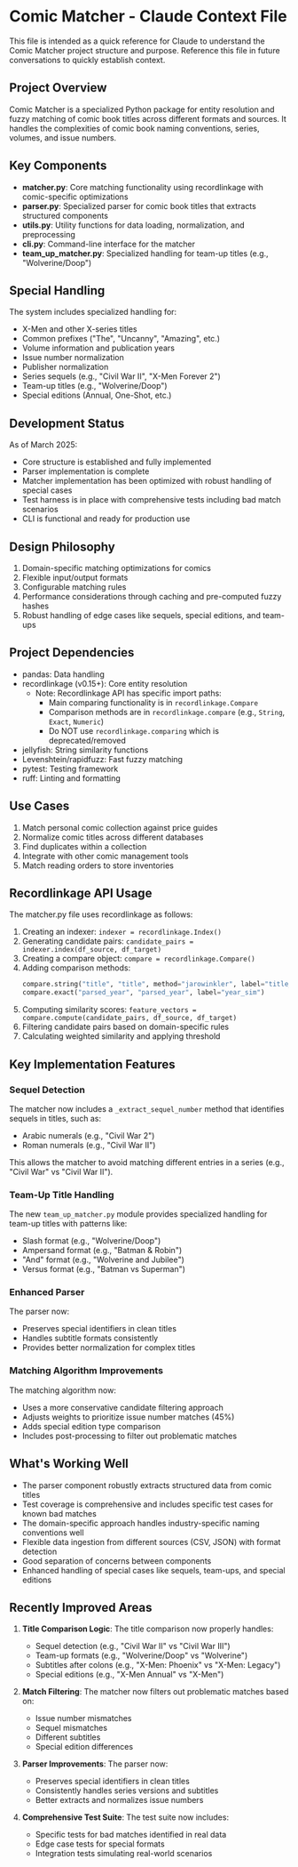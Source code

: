 # Comic Matcher - Claude Context File

This file is intended as a quick reference for Claude to understand the Comic Matcher project structure and purpose. Reference this file in future conversations to quickly establish context.

## Project Overview

Comic Matcher is a specialized Python package for entity resolution and fuzzy matching of comic book titles across different formats and sources. It handles the complexities of comic book naming conventions, series, volumes, and issue numbers.

## Key Components

- **matcher.py**: Core matching functionality using recordlinkage with comic-specific optimizations
- **parser.py**: Specialized parser for comic book titles that extracts structured components
- **utils.py**: Utility functions for data loading, normalization, and preprocessing
- **cli.py**: Command-line interface for the matcher
- **team_up_matcher.py**: Specialized handling for team-up titles (e.g., "Wolverine/Doop")

## Special Handling

The system includes specialized handling for:
- X-Men and other X-series titles
- Common prefixes ("The", "Uncanny", "Amazing", etc.)
- Volume information and publication years
- Issue number normalization
- Publisher normalization
- Series sequels (e.g., "Civil War II", "X-Men Forever 2")
- Team-up titles (e.g., "Wolverine/Doop")
- Special editions (Annual, One-Shot, etc.)

## Development Status

As of March 2025:
- Core structure is established and fully implemented
- Parser implementation is complete
- Matcher implementation has been optimized with robust handling of special cases
- Test harness is in place with comprehensive tests including bad match scenarios
- CLI is functional and ready for production use

## Design Philosophy

1. Domain-specific matching optimizations for comics
2. Flexible input/output formats
3. Configurable matching rules
4. Performance considerations through caching and pre-computed fuzzy hashes
5. Robust handling of edge cases like sequels, special editions, and team-ups

## Project Dependencies

- pandas: Data handling
- recordlinkage (v0.15+): Core entity resolution
  - Note: Recordlinkage API has specific import paths:
    - Main comparing functionality is in `recordlinkage.Compare`
    - Comparison methods are in `recordlinkage.compare` (e.g., `String`, `Exact`, `Numeric`)
    - Do NOT use `recordlinkage.comparing` which is deprecated/removed
- jellyfish: String similarity functions
- Levenshtein/rapidfuzz: Fast fuzzy matching
- pytest: Testing framework
- ruff: Linting and formatting

## Use Cases

1. Match personal comic collection against price guides
2. Normalize comic titles across different databases
3. Find duplicates within a collection
4. Integrate with other comic management tools
5. Match reading orders to store inventories

## Recordlinkage API Usage

The matcher.py file uses recordlinkage as follows:

1. Creating an indexer: `indexer = recordlinkage.Index()`
2. Generating candidate pairs: `candidate_pairs = indexer.index(df_source, df_target)`
3. Creating a compare object: `compare = recordlinkage.Compare()`
4. Adding comparison methods:
   ```python
   compare.string("title", "title", method="jarowinkler", label="title_sim")
   compare.exact("parsed_year", "parsed_year", label="year_sim")
   ```
5. Computing similarity scores: `feature_vectors = compare.compute(candidate_pairs, df_source, df_target)`
6. Filtering candidate pairs based on domain-specific rules
7. Calculating weighted similarity and applying threshold

## Key Implementation Features

### Sequel Detection
The matcher now includes a `_extract_sequel_number` method that identifies sequels in titles, such as:
- Arabic numerals (e.g., "Civil War 2")
- Roman numerals (e.g., "Civil War II")

This allows the matcher to avoid matching different entries in a series (e.g., "Civil War" vs "Civil War II").

### Team-Up Title Handling
The new `team_up_matcher.py` module provides specialized handling for team-up titles with patterns like:
- Slash format (e.g., "Wolverine/Doop")
- Ampersand format (e.g., "Batman & Robin")
- "And" format (e.g., "Wolverine and Jubilee")
- Versus format (e.g., "Batman vs Superman")

### Enhanced Parser
The parser now:
- Preserves special identifiers in clean titles
- Handles subtitle formats consistently
- Provides better normalization for complex titles

### Matching Algorithm Improvements
The matching algorithm now:
- Uses a more conservative candidate filtering approach
- Adjusts weights to prioritize issue number matches (45%)
- Adds special edition type comparison
- Includes post-processing to filter out problematic matches

## What's Working Well

- The parser component robustly extracts structured data from comic titles
- Test coverage is comprehensive and includes specific test cases for known bad matches
- The domain-specific approach handles industry-specific naming conventions well
- Flexible data ingestion from different sources (CSV, JSON) with format detection
- Good separation of concerns between components
- Enhanced handling of special cases like sequels, team-ups, and special editions

## Recently Improved Areas

1. **Title Comparison Logic**: The title comparison now properly handles:
   - Sequel detection (e.g., "Civil War II" vs "Civil War III")
   - Team-up formats (e.g., "Wolverine/Doop" vs "Wolverine")
   - Subtitles after colons (e.g., "X-Men: Phoenix" vs "X-Men: Legacy")
   - Special editions (e.g., "X-Men Annual" vs "X-Men")

2. **Match Filtering**: The matcher now filters out problematic matches based on:
   - Issue number mismatches
   - Sequel mismatches
   - Different subtitles
   - Special edition differences

3. **Parser Improvements**: The parser now:
   - Preserves special identifiers in clean titles
   - Consistently handles series versions and subtitles
   - Better extracts and normalizes issue numbers

4. **Comprehensive Test Suite**: The test suite now includes:
   - Specific tests for bad matches identified in real data
   - Edge case tests for special formats
   - Integration tests simulating real-world scenarios